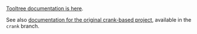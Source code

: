 [Tooltree documentation is here](https://bhk.github.io/tooltree/index.html).

See also [documentation for the original crank-based
project](https://bhk.github.io/tooltree/crank/index.html), available in the
`crank` branch.

